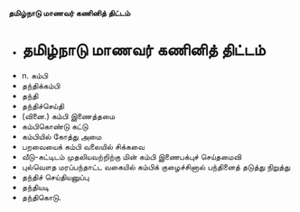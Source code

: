 **தமிழ்நாடு மாணவர் கணினித் திட்டம்**
- # தமிழ்நாடு மாணவர் கணினித் திட்டம்
- n. கம்பி
- தந்திக்கம்பி
- தந்தி
- தந்திச்செய்தி
- (வினை.) கம்பி இணைத்தமை
- கம்பிகொண்டு   கட்டு
- கம்பியில் கோத்து அமை
- பறவையைக் கம்பி வலையில் சிக்கவை
- வீடு-கட்டிடம் முதலியவற்றிற்கு மின் கம்பி இணைபக்புச் செய்தமைவி
- புல்வௌத மரப்பந்தாட்ட வகையில் கம்பிக் குழைச்சினால் பந்தினைத் தடுத்து நிறுத்து
- தந்திச் செய்தியனுப்பு
- தந்தியடி
- தந்திகொடு.

